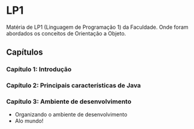 # LP1

Matéria de LP1 (Linguagem de Programação 1) da Faculdade. Onde foram abordados os conceitos de Orientação a Objeto.

## Capítulos

### Capítulo 1: Introdução

### Capítulo 2: Principais características de Java

### Capítulo 3: Ambiente de desenvolvimento

- Organizando o ambiente de desenvolvimento
- Alo mundo!

